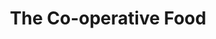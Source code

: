 ---
title: "The Co-operative Food"
url: /derby/the-co-operative-food-borough-street/
shop: Supermarkt
---